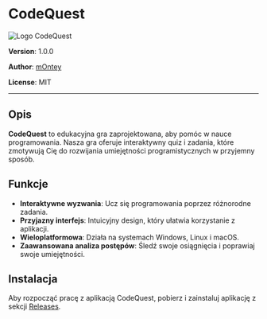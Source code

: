 # CodeQuest

![Logo CodeQuest](assets/icon.ico)

**Version**: 1.0.0

**Author**: [mOntey](https://github.com/mOnteySZEF)

**License**: MIT

---

## Opis

**CodeQuest** to edukacyjna gra zaprojektowana, aby pomóc w nauce programowania. Nasza gra oferuje interaktywny quiz i zadania, które zmotywują Cię do rozwijania umiejętności programistycznych w przyjemny sposób.

## Funkcje

- **Interaktywne wyzwania**: Ucz się programowania poprzez różnorodne zadania.
- **Przyjazny interfejs**: Intuicyjny design, który ułatwia korzystanie z aplikacji.
- **Wieloplatformowa**: Działa na systemach Windows, Linux i macOS.
- **Zaawansowana analiza postępów**: Śledź swoje osiągnięcia i poprawiaj swoje umiejętności.

## Instalacja

Aby rozpocząć pracę z aplikacją CodeQuest, pobierz i zainstaluj aplikację z sekcji [Releases](https://github.com/mOnteySZEF/Code-Quest/releases).
